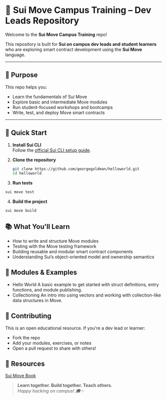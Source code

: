 # 🧠 Sui Move Campus Training – Dev Leads Repository

Welcome to the **Sui Move Campus Training** repo!

This repository is built for **Sui on campus dev leads and student learners** who are exploring smart contract development using the **Sui Move** language.

---

## 🎯 Purpose

This repo helps you:

- Learn the fundamentals of Sui Move
- Explore basic and intermediate Move modules
- Run student-focused workshops and bootcamps
- Write, test, and deploy Move smart contracts

---

## 🚀 Quick Start

1. **Install Sui CLI**  
   Follow the [official Sui CLI setup guide](https://docs.sui.io/build/install).

2. **Clone the repository**  

   ```bash
   git clone https://github.com/georgegoldman/helloworld.git
   cd helloworld
   ```

3. **Run tests**

```bash
sui move test
```

4. **Build the project**

```
sui move build
```

## 📚 What You'll Learn

- How to write and structure Move modules
- Testing with the Move testing framework
- Building reusable and modular smart contract components
- Understanding Sui’s object-oriented model and ownership semantics

## 🧪 Modules & Examples

- Hello World
A basic example to get started with struct definitions, entry functions, and module publishing.
- Collectioning
An intro into using vectors and working with collection-like data structures in Move.

## 🤝 Contributing

This is an open educational resource. If you're a dev lead or learner:

- Fork the repo
- Add your modules, exercises, or notes
- Open a pull request to share with others!

## 📎 Resources

[Sui Move Book](https://move-book.com/)

> **Learn together. Build together. Teach others.**  
> _Happy hacking on campus! 🎓✨_
